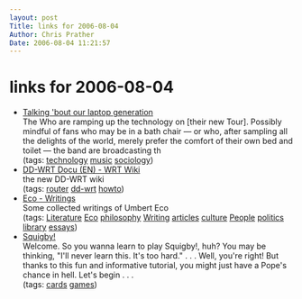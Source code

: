 ```yaml
---
layout: post
Title: links for 2006-08-04  
Author: Chris Prather
Date: 2006-08-04 11:21:57
---
```


# links for 2006-08-04
<ul class="delicious">
	<li>
		<div class="delicious-link"><a href="http://www.timesonline.co.uk/article/0,,10655-2271022,00.html">Talking 'bout our laptop generation</a></div>
		<div class="delicious-extended">The Who are ramping up the technology on [their new Tour]. Possibly mindful of fans who may be in a bath chair — or who, after sampling all the delights of the world, merely prefer the comfort of their own bed and toilet — the band are broadcasting th</div>
		<div class="delicious-tags">(tags: <a href="http://del.icio.us/perigrin/technology">technology</a> <a href="http://del.icio.us/perigrin/music">music</a> <a href="http://del.icio.us/perigrin/sociology">sociology</a>)</div>
	</li>
	<li>
		<div class="delicious-link"><a href="http://www.dd-wrt.com/wiki/index.php/DD-WRT_Docu_(EN)">DD-WRT Docu (EN) - WRT Wiki</a></div>
		<div class="delicious-extended">the new DD-WRT wiki</div>
		<div class="delicious-tags">(tags: <a href="http://del.icio.us/perigrin/router">router</a> <a href="http://del.icio.us/perigrin/dd-wrt">dd-wrt</a> <a href="http://del.icio.us/perigrin/howto">howto</a>)</div>
	</li>
	<li>
		<div class="delicious-link"><a href="http://www.themodernword.com/eco/eco_writings.html">Eco - Writings</a></div>
		<div class="delicious-extended">Some collected writings of Umbert Eco</div>
		<div class="delicious-tags">(tags: <a href="http://del.icio.us/perigrin/Literature">Literature</a> <a href="http://del.icio.us/perigrin/Eco">Eco</a> <a href="http://del.icio.us/perigrin/philosophy">philosophy</a> <a href="http://del.icio.us/perigrin/Writing">Writing</a> <a href="http://del.icio.us/perigrin/articles">articles</a> <a href="http://del.icio.us/perigrin/culture">culture</a> <a href="http://del.icio.us/perigrin/People">People</a> <a href="http://del.icio.us/perigrin/politics">politics</a> <a href="http://del.icio.us/perigrin/library">library</a> <a href="http://del.icio.us/perigrin/essays">essays</a>)</div>
	</li>
	<li>
		<div class="delicious-link"><a href="http://tridity.org/squigby/tutorial/">Squigby!</a></div>
		<div class="delicious-extended">Welcome. So you wanna learn to play Squigby!, huh? You may be thinking, "I'll never learn this. It's too hard." . . . Well, you're right! But thanks to this fun and informative tutorial, you might just have a Pope's chance in hell. Let's begin . . .</div>
		<div class="delicious-tags">(tags: <a href="http://del.icio.us/perigrin/cards">cards</a> <a href="http://del.icio.us/perigrin/games">games</a>)</div>
	</li>
</ul>

